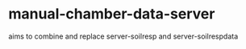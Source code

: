 # manual-chamber-data-server

aims to combine and replace server-soilresp and server-soilrespdata


